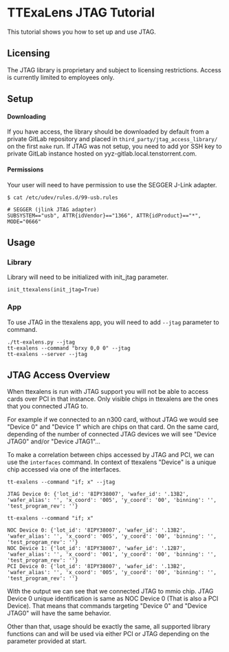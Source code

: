 # TTExaLens JTAG Tutorial
This tutorial shows you how to set up and use JTAG.

## Licensing
The JTAG library is proprietary and subject to licensing restrictions. Access is currently limited to employees only.

## Setup
#### Downloading
If you have access, the library should be downloaded by default from a private GitLab repository and placed in `third_party/jtag_access_library/` on the first `make` run.
If JTAG was not setup, you need to add yor SSH key to private GitLab instance hosted on yyz-gitlab.local.tenstorrent.com.

#### Permissions
Your user will need to have permission to use the SEGGER J-Link adapter.
```
$ cat /etc/udev/rules.d/99-usb.rules

# SEGGER (jlink JTAG adapter)
SUBSYSTEM=="usb", ATTR{idVendor}=="1366", ATTR{idProduct}=="*", MODE="0666"
```

## Usage
### Library
Library will need to be initialized with init_jtag parameter.
```
init_ttexalens(init_jtag=True)
```


### App
To use JTAG in the ttexalens app, you will need to add ```--jtag``` parameter to command.
```
./tt-exalens.py --jtag
tt-exalens --command "brxy 0,0 0" --jtag
tt-exalens --server --jtag
```

## JTAG Access Overview
When ttexalens is run with JTAG support you will not be able to access cards over PCI in that instance.
Only visible chips in ttexalens are the ones that you connected JTAG to.

For example if we connected to an n300 card, without JTAG we would see "Device 0" and "Device 1" which are chips on that card.
On the same card, depending of the number of connected JTAG devices we will see "Device JTAG0" and/or "Device JTAG1"...

To make a correlation between chips accessed by JTAG and PCI, we can use the ```interfaces``` command.
In context of ttexalens "Device" is a unique chip accessed via one of the interfaces.

```
tt-exalens --command "if; x" --jtag

JTAG Device 0: {'lot_id': '8IPY38007', 'wafer_id': '.13B2', 'wafer_alias': '', 'x_coord': '005', 'y_coord': '00', 'binning': '', 'test_program_rev': ''}
```

```
tt-exalens --command "if; x"

NOC Device 0: {'lot_id': '8IPY38007', 'wafer_id': '.13B2', 'wafer_alias': '', 'x_coord': '005', 'y_coord': '00', 'binning': '', 'test_program_rev': ''}
NOC Device 1: {'lot_id': '8IPY38007', 'wafer_id': '.12B7', 'wafer_alias': '', 'x_coord': '001', 'y_coord': '00', 'binning': '', 'test_program_rev': ''}
PCI Device 0: {'lot_id': '8IPY38007', 'wafer_id': '.13B2', 'wafer_alias': '', 'x_coord': '005', 'y_coord': '00', 'binning': '', 'test_program_rev': ''}
```

With the output we can see that we connected JTAG to mmio chip.
JTAG Device 0 unique identification is same as NOC Device 0 (That is also a PCI Device).
That means that commands targeting "Device 0" and "Device JTAG0" will have the same behavior.

Other than that, usage should be exactly the same, all supported library functions can and will be used via either PCI or JTAG depending on the parameter provided at start.
